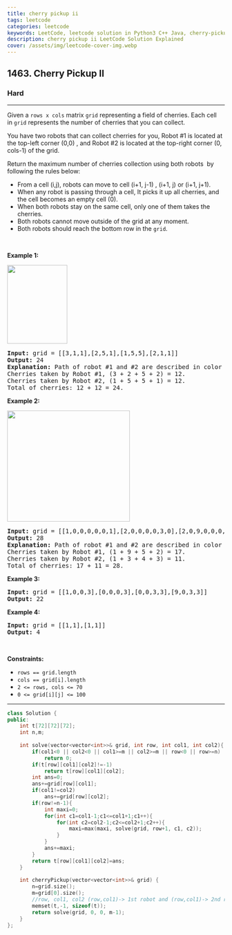 ```yaml
---
title: cherry pickup ii
tags: leetcode
categories: leetcode
keywords: LeetCode, leetcode solution in Python3 C++ Java, cherry-pickup-ii solution
description: cherry pickup ii LeetCode Solution Explained
cover: /assets/img/leetcode-cover-img.webp
---
```



<h2>1463. Cherry Pickup II</h2><h3>Hard</h3><hr><div><p>Given a <code>rows x cols</code> matrix <code>grid</code> representing a field of cherries.&nbsp;Each cell in&nbsp;<code>grid</code>&nbsp;represents the number of cherries that you can collect.</p>

<p>You have two&nbsp;robots that can collect cherries for you, Robot #1 is located at the top-left corner (0,0) , and Robot #2 is located at the top-right corner (0, cols-1) of the grid.</p>

<p>Return the maximum number of cherries collection using both robots&nbsp; by following the rules below:</p>

<ul>
	<li>From a cell (i,j), robots can move to cell (i+1, j-1) , (i+1, j) or (i+1, j+1).</li>
	<li>When any robot is passing through a cell, It picks it up all cherries, and the cell becomes an empty cell (0).</li>
	<li>When both robots stay on the same cell, only one of them takes the cherries.</li>
	<li>Both robots cannot move outside of the grid at&nbsp;any moment.</li>
	<li>Both robots should reach the bottom row in the <code>grid</code>.</li>
</ul>

<p>&nbsp;</p>
<p><strong>Example 1:</strong></p>

<p><strong><img alt="" src="https://assets.leetcode.com/uploads/2020/04/29/sample_1_1802.png" style="width: 139px; height: 182px;"></strong></p>

<pre><strong>Input:</strong> grid = [[3,1,1],[2,5,1],[1,5,5],[2,1,1]]
<strong>Output:</strong> 24
<strong>Explanation:</strong>&nbsp;Path of robot #1 and #2 are described in color green and blue respectively.
Cherries taken by Robot #1, (3 + 2 + 5 + 2) = 12.
Cherries taken by Robot #2, (1 + 5 + 5 + 1) = 12.
Total of cherries: 12 + 12 = 24.
</pre>

<p><strong>Example 2:</strong></p>

<p><strong><img alt="" src="https://assets.leetcode.com/uploads/2020/04/23/sample_2_1802.png" style="width: 284px; height: 257px;"></strong></p>

<pre><strong>Input:</strong> grid = [[1,0,0,0,0,0,1],[2,0,0,0,0,3,0],[2,0,9,0,0,0,0],[0,3,0,5,4,0,0],[1,0,2,3,0,0,6]]
<strong>Output:</strong> 28
<strong>Explanation:</strong>&nbsp;Path of robot #1 and #2 are described in color green and blue respectively.
Cherries taken by Robot #1, (1 + 9 + 5 + 2) = 17.
Cherries taken by Robot #2, (1 + 3 + 4 + 3) = 11.
Total of cherries: 17 + 11 = 28.
</pre>

<p><strong>Example 3:</strong></p>

<pre><strong>Input:</strong> grid = [[1,0,0,3],[0,0,0,3],[0,0,3,3],[9,0,3,3]]
<strong>Output:</strong> 22
</pre>

<p><strong>Example 4:</strong></p>

<pre><strong>Input:</strong> grid = [[1,1],[1,1]]
<strong>Output:</strong> 4
</pre>

<p>&nbsp;</p>
<p><strong>Constraints:</strong></p>

<ul>
	<li><code>rows == grid.length</code></li>
	<li><code>cols == grid[i].length</code></li>
	<li><code>2 &lt;= rows, cols &lt;= 70</code></li>
	<li><code>0 &lt;= grid[i][j] &lt;= 100&nbsp;</code></li>
</ul>
</div>

---




```cpp
class Solution {
public:
    int t[72][72][72]; 
    int n,m;
    
    int solve(vector<vector<int>>& grid, int row, int col1, int col2){
        if(col1<0 || col2<0 || col1>=m || col2>=m || row<0 || row>=n)
            return 0;
        if(t[row][col1][col2]!=-1)
            return t[row][col1][col2];
        int ans=0;
        ans+=grid[row][col1];
        if(col1!=col2)
            ans+=grid[row][col2];
        if(row!=n-1){
            int maxi=0;
            for(int c1=col1-1;c1<=col1+1;c1++){
                for(int c2=col2-1;c2<=col2+1;c2++){
                    maxi=max(maxi, solve(grid, row+1, c1, c2));
                }
            }
            ans+=maxi;
        }
        return t[row][col1][col2]=ans;
    }
    
    int cherryPickup(vector<vector<int>>& grid) {
        n=grid.size();
        m=grid[0].size();
        //row, col1, col2 (row,col1)-> 1st robot and (row,col1)-> 2nd robot
        memset(t,-1, sizeof(t));
        return solve(grid, 0, 0, m-1);
    }
};
```
